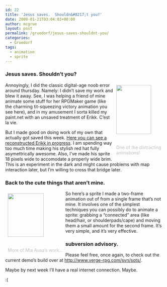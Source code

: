```yaml
---
id: 22
title: 'Jesus saves.  Shouldn&#8217;t you?'
date: 2008-01-21T03:04:03+00:00
author: mcgrue
layout: post
permalink: /gruedorf/jesus-saves-shouldnt-you/
categories:
  - Gruedorf
tags:
  - animation
  - sprite
---
```

### Jesus saves. Shouldn&#8217;t you?

<div style="float: right; padding: 4px; margin: 4px;">
  <img src=/files/gruedorf_challenge/015/boob-squeeze.gif width=111 height=156><br /> <span style="color: silver; font-size: -1;"><br /> <br />One of the distracting<br /> animations!</span>
</div>

Annoyingly, I did the classic digital-age noob error around thursday. Namely: I didn&#8217;t save my work and blew it away. See, I was helping a friend of mine animate some stuff for her RPGMaker game (like the charming tit-squeezing victory animation you see here), and in my amusement I sorta killed my paint.net with an unsaved treatment of Erikk. C&#8217;est la vie.

But I made good on doing work of my own that actually got saved this week. <a href=http://www.verge-rpg.com/svn/sots/\_utils/roobarb/new\_erikk.gif>Here you can see a reconstructed Erikk in progress</a>. I am spending way too much time making his stylish red hat fully asymettrically awesome. Also, I&#8217;ve made his sprite 18 pixels wide to accomodate a properly wide brim. This is an experiment in the dark and might cause problems with map interaction later, but I&#8217;m willing to cross that bridge later.

### Back to the cute things that aren&#8217;t mine.

<div style="float: left; padding: 4px; margin: 4px;">
  <img src=/files/gruedorf_challenge/015/huff-puff.gif width=114 height=138><br /> <span style="color: silver; font-size: -1;"><br /> <br />More of Mia Ausa&#8217;s work&#8230;</span>
</div>

So here&#8217;s a sprite I made a two-frame animation out of from a single frame that&#8217;s not mine. It involves one of the simplest techniques you can possibly do to animate a sprite: grabbing a &#8220;connected&#8221; area (like head/hair, or shoulderpads/cape) and moving them a small amount for the second frame. It&#8217;s very simple, and it&#8217;s very effective.

### subversion advisory.

Please feel free, once again, to check out the current demo&#8217;s build over at <a href=http://www.verge-rpg.com/svn/sots/>http://www.verge-rpg.com/svn/sots/</a>.

Maybe by next week I&#8217;ll have a real internet connection. Maybe.

:(